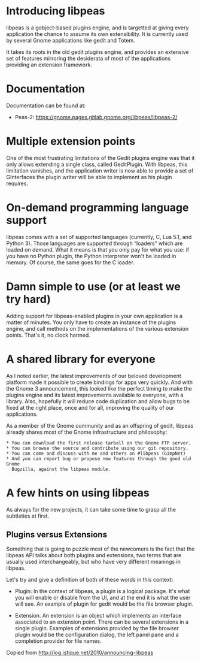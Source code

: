# Introducing libpeas

libpeas is a gobject-based plugins engine, and is targetted at giving every
application the chance to assume its own extensibility. It is currently used by
several Gnome applications like gedit and Totem.

It takes its roots in the old gedit plugins engine, and provides an extensive set
of features mirroring the desiderata of most of the applications providing an
extension framework.

# Documentation

Documentation can be found at:

 * Peas-2: https://gnome.pages.gitlab.gnome.org/libpeas/libpeas-2/

# Multiple extension points

One of the most frustrating limitations of the Gedit plugins engine was that it
only allows extending a single class, called GeditPlugin. With libpeas, this
limitation vanishes, and the application writer is now able to provide a set of
GInterfaces the plugin writer will be able to implement as his plugin requires.

# On-demand programming language support

libpeas comes with a set of supported languages (currently, C, Lua 5.1,
and Python 3). Those languages are supported through “loaders” which
are loaded on demand. What it means is that you only pay for what you use: if
you have no Python plugin, the Python interpreter won't be loaded in memory.
Of course, the same goes for the C loader.

# Damn simple to use (or at least we try hard)

Adding support for libpeas-enabled plugins in your own application is a matter
of minutes. You only have to create an instance of the plugins engine, and
call methods on the implementations of the various extension points. That's it,
no clock harmed.

# A shared library for everyone

As I noted earlier, the latest improvements of our beloved development platform
made it possible to create bindings for apps very quickly. And with the Gnome 3
announcement, this looked like the perfect timing to make the plugins engine
and its latest improvements available to everyone, with a library. Also,
hopefully it will reduce code duplication and allow bugs to be fixed at the
right place, once and for all, improving the quality of our applications.

As a member of the Gnome community and as an offspring of gedit, libpeas already
shares most of the Gnome infrastructure and philosophy:

    * You can download the first release tarball on the Gnome FTP server.
    * You can browse the source and contribute using our git repository.
    * You can come and discuss with me and others on #libpeas (GimpNet)
    * And you can report bug or propose new features through the good old Gnome
      Bugzilla, against the libpeas module.

# A few hints on using libpeas

As always for the new projects, it can take some time to grasp all the
subtleties at first.

## Plugins versus Extensions

Something that is going to puzzle most of the newcomers is the fact that the
libpeas API talks about both plugins and extensions, two terms that are usually
used interchangeably, but who have very different meanings in libpeas.

Let's try and give a definition of both of these words in this context:

 * Plugin: In the context of libpeas, a plugin is a logical package. It's what
   you will enable or disable from the UI, and at the end it is what the user
   will see. An example of plugin for gedit would be the file browser plugin.

 * Extension. An extension is an object which implements an interface
   associated to an extension point. There can be several extensions in a single
   plugin. Examples of extensions provided by the file browser plugin would be
   the configuration dialog, the left panel pane and a completion provider for
   file names.

Copied from http://log.istique.net/2010/announcing-libpeas
